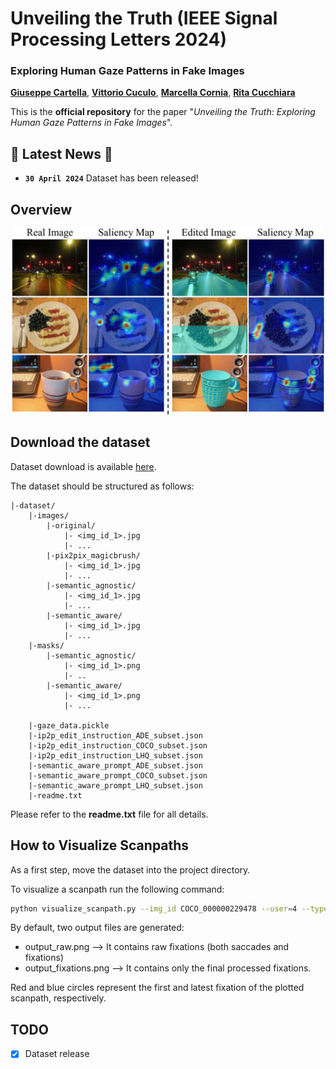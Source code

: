 # Unveiling the Truth (IEEE Signal Processing Letters 2024)
### Exploring Human Gaze Patterns in Fake Images 
[**Giuseppe Cartella**](https://scholar.google.com/citations?hl=en&user=0sJ4VCcAAAAJ),
[**Vittorio Cuculo**](https://scholar.google.it/citations?user=usEfqxoAAAAJ&hl=it),
[**Marcella Cornia**](https://scholar.google.com/citations?hl=en&user=DzgmSJEAAAAJ),
[**Rita Cucchiara**](https://scholar.google.com/citations?hl=en&user=OM3sZEoAAAAJ)

This is the **official repository** for the paper "*Unveiling the Truth: Exploring Human Gaze Patterns in Fake Images*".

## 📣 Latest News 📣
- **`30 April 2024`** Dataset has been released!

## Overview

<p align="center">
    <img src="teaser.jpg" style="max-width:500px">
</p>

## Download the dataset
Dataset download is available [here](https://github.com/aimagelab/unveiling-the-truth/releases/download/v0.1.0/dataset.zip).

The dataset should be structured as follows:
```
|-dataset/
    |-images/
        |-original/
            |- <img_id_1>.jpg
            |- ...
        |-pix2pix_magicbrush/
            |- <img_id_1>.jpg
            |- ...
        |-semantic_agnostic/
            |- <img_id_1>.jpg
            |- ...
        |-semantic_aware/
            |- <img_id_1>.jpg
            |- ...
    |-masks/
        |-semantic_agnostic/
            |- <img_id_1>.png
            |- ..
        |-semantic_aware/
            |- <img_id_1>.png
            |- ...

    |-gaze_data.pickle
    |-ip2p_edit_instruction_ADE_subset.json
    |-ip2p_edit_instruction_COCO_subset.json
    |-ip2p_edit_instruction_LHQ_subset.json
    |-semantic_aware_prompt_ADE_subset.json
    |-semantic_aware_prompt_COCO_subset.json
    |-semantic_aware_prompt_LHQ_subset.json
    |-readme.txt
```

Please refer to the **readme.txt** file for all details.

## How to Visualize Scanpaths
As a first step, move the dataset into the project directory.

To visualize a scanpath run the following command:

```sh
python visualize_scanpath.py --img_id COCO_000000229478 --user=4 --type=semantic_aware
```

By default, two output files are generated:
- output_raw.png --> It contains raw fixations (both saccades and fixations)
- output_fixations.png --> It contains only the final processed fixations.

Red and blue circles represent the first and latest fixation of the plotted scanpath, respectively.

## TODO
- [x] Dataset release
